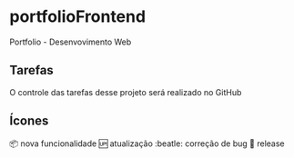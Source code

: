 # portfolioFrontend
Portfolio - Desenvovimento Web

## Tarefas
O controle das tarefas desse projeto será realizado no GitHub


## Ícones

:package: nova funcionalidade
:up: atualização 
:beatle: correção de bug
:checkered_flag: release